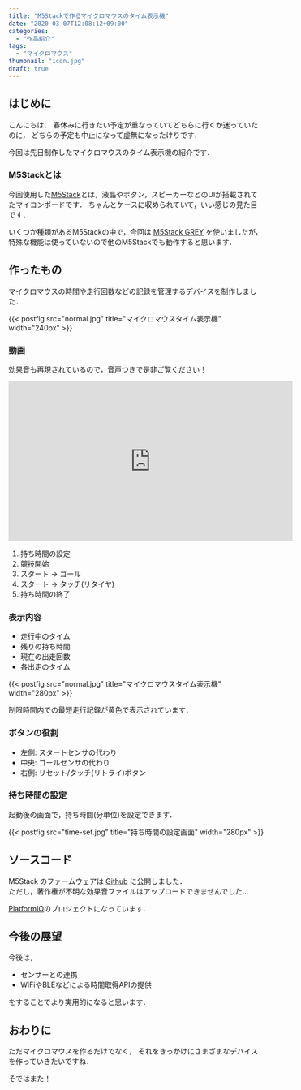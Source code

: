 ```yaml
---
title: "M5Stackで作るマイクロマウスのタイム表示機"
date: "2020-03-07T12:08:12+09:00"
categories:
  - "作品紹介"
tags:
  - "マイクロマウス"
thumbnail: "icon.jpg"
draft: true
---
```


## はじめに

こんにちは．
春休みに行きたい予定が重なっていてどちらに行くか迷っていたのに，
どちらの予定も中止になって虚無になったけりです．

今回は先日制作したマイクロマウスのタイム表示機の紹介です．

<!--more-->

### M5Stackとは

今回使用した[M5Stack](https://m5stack.com/)とは，液晶やボタン，スピーカーなどのUIが搭載されてたマイコンボードです．
ちゃんとケースに収められていて，いい感じの見た目です．

いくつか種類があるM5Stackの中で，今回は
[M5Stack GREY](https://m5stack.com/collections/m5-core/products/grey-development-core)
を使いましたが，特殊な機能は使っていないので他のM5Stackでも動作すると思います．

## 作ったもの

マイクロマウスの時間や走行回数などの記録を管理するデバイスを制作しました．

{{< postfig src="normal.jpg" title="マイクロマウスタイム表示機" width="240px" >}}

### 動画

効果音も再現されているので，音声つきで是非ご覧ください！

<iframe width="560" height="315" src="https://www.youtube.com/embed/T1re2yZW0nY" frameborder="0" allow="accelerometer; autoplay; encrypted-media; gyroscope; picture-in-picture" allowfullscreen></iframe>

1. 持ち時間の設定
2. 競技開始
3. スタート → ゴール
4. スタート → タッチ(リタイヤ)
5. 持ち時間の終了

### 表示内容

- 走行中のタイム
- 残りの持ち時間
- 現在の出走回数
- 各出走のタイム

{{< postfig src="normal.jpg" title="マイクロマウスタイム表示機" width="280px" >}}

制限時間内での最短走行記録が黄色で表示されています．

### ボタンの役割

- 左側: スタートセンサの代わり
- 中央: ゴールセンサの代わり
- 右側: リセット/タッチ(リトライ)ボタン

### 持ち時間の設定

起動後の画面で，持ち時間(分単位)を設定できます．

{{< postfig src="time-set.jpg" title="持ち時間の設定画面" width="280px" >}}

## ソースコード

M5Stack のファームウェアは
[Github](https://github.com/kerikun11/m5stack-micromouse-timer) に公開しました．  
ただし，著作権が不明な効果音ファイルはアップロードできませんでした...

[PlatformIO](https://platformio.org/)のプロジェクトになっています．

## 今後の展望

今後は，

- センサーとの連携
- WiFiやBLEなどによる時間取得APIの提供

をすることでより実用的になると思います．

## おわりに

ただマイクロマウスを作るだけでなく，
それをきっかけにさまざまなデバイスを作っていきたいですね．

そではまた！
